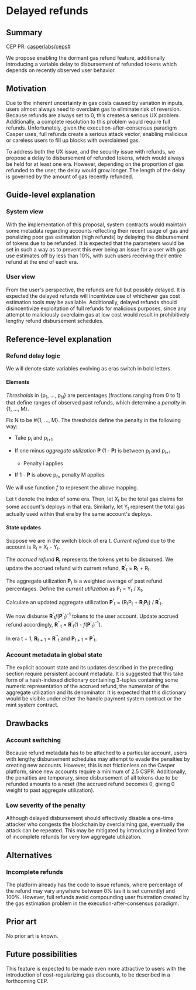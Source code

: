# Delayed refunds

## Summary

[summary]: #summary

CEP PR: [casperlabs/ceps# ](https://github.com/casperlabs/ceps/pull/)

We propose enabling the dormant gas refund feature, additionally introducing a variable delay to disbursement of refunded tokens which depends on recently observed user behavior.

## Motivation

[motivation]: #motivation

Due to the inherent uncertainty in gas costs caused by variation in inputs, users almost always need to overclaim gas to eliminate risk of reversion. Because refunds are always set to 0, this creates a serious UX problem. Additionally, a complete resolution to this problem would require full refunds. Unfortunately, given the execution-after-consensus paradigm Casper uses, full refunds create a serious attack vector, enabling malicious or careless users to fill up blocks with overclaimed gas.

To address both the UX issue, and the security issue with refunds, we propose a delay to disbursement of refunded tokens, which would always be held for at least one era. However, depending on the proportion of gas refunded to the user, the delay would grow longer. The length of the delay is governed by the amount of gas recently refunded.

## Guide-level explanation

[guide-level-explanation]: #guide-level-explanation

### System view

With the implementation of this proposal, system contracts would maintain some metadata regarding accounts reflecting their recent usage of gas and penalizing poor gas estimation (high refunds) by delaying the disbursement of tokens due to be refunded. It is expected that the parameters would be set in such a way as to prevent this ever being an issue for a user with gas use estimates off by less than 10%, with such users receiving their entire refund at the end of each era.

### User view

From the user's perspective, the refunds are full but possibly delayed. It is expected the delayed refunds will incentivize use of whichever gas cost estimation tools may be available. Additionally, delayed refunds should disincentivize exploitation of full refunds for malicious purposes, since any attempt to maliciously overclaim gas at low cost would result in prohibitively lengthy refund disbursement schedules.

## Reference-level explanation

[reference-level-explanation]: #reference-level-explanation

### Refund delay logic

We will denote state variables evolving as eras switch in bold letters.

#### Elements

*Thresholds* in {p<sub>1</sub>, ..., p<sub>N</sub>} are percentages (fractions ranging from 0 to 1) that define ranges of observed past refunds, which determine a *penalty* in {1, ..., M}.

Fix N to be #{1, ..., M}. The thresholds define the penalty in the following way:

- Take p<sub>i</sub> and p<sub>i+1</sub>
- If one minus *aggregate utilization* **P** (1 - **P**) is between p<sub>i</sub> and p<sub>i+1</sub>

    - Penalty i applies
- If 1 - **P** is above p<sub>n</sub>, penalty M applies

We will use function *f* to represent the above mapping.

Let t denote the index of some era. Then, let X<sub>t</sub> be the total gas claims for some account's deploys in that era. Similarly, let Y<sub>t</sub> represent the total gas actually used within that era by the same account's deploys.

#### State updates

Suppose we are in the switch block of era t. *Current refund* due to the account is R<sub>t</sub> = X<sub>t</sub> - Y<sub>t</sub>.

The *accrued refund* **R**<sub>t</sub> represents the tokens yet to be disbursed. We update the accrued refund with current refund, **R**<sup>'</sup><sub>t</sub> = **R**<sub>t</sub> + R<sub>t</sub>.

The aggregate utilization **P**<sub>t</sub> is a weighted average of past refund percentages. Define the *current utilization* as P<sub>t</sub> = Y<sub>t</sub> / X<sub>t</sub>.

Calculate an updated aggregate utilization **P**<sup>'</sup><sub>t</sub> = (R<sub>t</sub>P<sub>t</sub> + **R**<sub>t</sub>**P**<sub>t</sub>) / **R**<sup>'</sup><sub>t</sub>.

We now disburse **R**<sup>'</sup><sub>t</sub>*f*(**P**<sup>'</sup><sub>t</sub>)<sup>-1</sup> tokens to the user account. Update accrued refund accordingly, **R**<sup>''</sup><sub>t</sub> = **R**<sup>'</sup><sub>t</sub>(1 - *f*(**P**<sup>'</sup><sub>t</sub>)<sup>-1</sup>).

In era t + 1, **R**<sub>t + 1</sub> = **R**<sup>''</sup><sub>t</sub> and **P**<sub>t + 1</sub> = **P**<sup>'</sup><sub>t</sub>.

### Account metadata in global state

The explicit account state and its updates described in the preceding section require persistent account metadata. It is suggested that this take form of a hash-indexed dictionary containing 3-tuples containing some numeric representation of the accrued refund, the numerator of the aggregate utilization and its denominator. It is expected that this dictionary would be visible under either the handle payment system contract or the mint system contract.

## Drawbacks

[drawbacks]: #drawbacks

### Account switching

Because refund metadata has to be attached to a particular account, users with lengthy disbursement schedules may attempt to evade the penalties by creating new accounts. However, this is not frictionless on the Casper platform, since new accounts require a minimum of 2.5 CSPR. Additionally, the penalties are temporary, since disbursement of all tokens due to be refunded amounts to a reset (the accrued refund becomes 0, giving 0 weight to past aggregate utilization).

### Low severity of the penalty

Although delayed disbursement should effectively disable a one-time attacker who congests the blockchain by overclaiming gas, eventually the attack can be repeated. This may be mitigated by introducing a limited form of incomplete refunds for very low aggregate utilization.

## Alternatives

[alternatives]: #alternatives

### Incomplete refunds

The platform already has the code to issue refunds, where percentage of the refund may vary anywhere between 0% (as it is set currently) and 100%. However, full refunds avoid compounding user frustration created by the gas estimation problem in the execution-after-consensus paradigm.


## Prior art

[prior-art]: #prior-art

No prior art is known.

## Future possibilities

[future-possibilities]: #future-possibilities

This feature is expected to be made even more attractive to users with the introduction of cost-regularizing gas discounts, to be described in a forthcoming CEP.